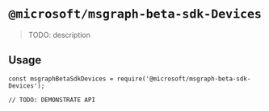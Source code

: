 # `@microsoft/msgraph-beta-sdk-Devices`

> TODO: description

## Usage

```
const msgraphBetaSdkDevices = require('@microsoft/msgraph-beta-sdk-Devices');

// TODO: DEMONSTRATE API
```
